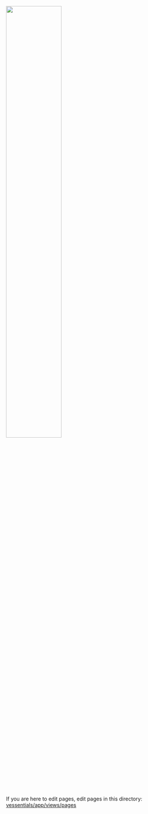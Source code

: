 <img width="55%" src="https://d26dzxoao6i3hh.cloudfront.net/items/3Z0W1J3C0G2O0S1S2X2t/Image%202017-09-04%20at%2020.26.11.png?v=a531de9b">

If you are here to edit pages, edit pages in this directory:
<br> <a href="https://github.com/toymechqm/vessentials/tree/master/app/views/pages">vessentials/app/views/pages</a>

